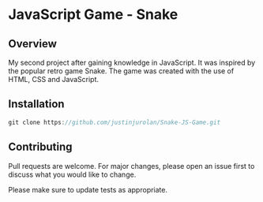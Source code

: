 # JavaScript Game - Snake

## Overview

My second project after gaining knowledge in JavaScript. It was inspired by the popular retro game Snake. The game was created with the use of HTML, CSS and JavaScript.

## Installation
```javascript
git clone https://github.com/justinjurolan/Snake-JS-Game.git
```
## Contributing
Pull requests are welcome. For major changes, please open an issue first to discuss what you would like to change.

Please make sure to update tests as appropriate.
